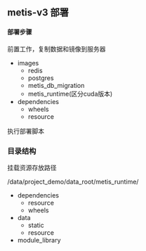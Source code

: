 ## metis-v3 部署

#### 部署步骤

前置工作，复制数据和镜像到服务器
- images
    - redis
    - postgres
    - metis_db_migration
    - metis_runtime(区分cuda版本)
- dependencies
    - wheels
    - resource

执行部署脚本
    
### 目录结构
挂载资源存放路径  

/data/project_demo/data_root/metis_runtime/  
- dependencies
    - resource
    - wheels
- data
    - static
    - resource
- module_library